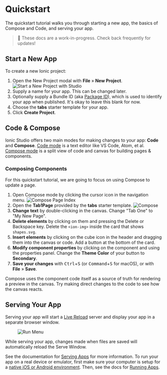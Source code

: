 ---
---

# Quickstart

The quickstart tutorial walks you through starting a new app, the basics of Compose and Code, and serving your app.

<blockquote>
🚧 These docs are a work-in-progress. Check back frequently for updates!
</blockquote>

## Start a New App

To create a new Ionic project:

1. Open the New Project modal with **File** &raquo; **New Project**. ![Start a New Project with Studio](/docs/assets/img/studio/ss-new-project.png)
2. Supply a name for your app. This can be changed later.
3. Optionally supply a Bundle ID (aka [Package ID](/docs/faq/glossary#package-id)), which is used to identify your app when published. It's okay to leave this blank for now.
4. Choose the **tabs** starter template for your app.
5. Click **Create Project**.

## Code & Compose

Ionic Studio offers two main modes for making changes to your app: **Code** and **Compose**. [Code mode](/docs/studio/code) is a text editor like VS Code, Atom, et al. [Compose mode](/docs/studio/compose) is a split view of code and canvas for building pages & components.

### Composing Components

For this quickstart tutorial, we are going to focus on using Compose to update a page.

1. Open Compose mode by clicking the cursor icon in the navigation menu. ![Compose Page Index](/docs/assets/img/studio/ss-page-index.png)
2. Open the **Tab1Page** provided by the **tabs** starter template. ![Compose](/docs/assets/img/studio/ss-compose.png)
3. **Change text** by double-clicking in the canvas. Change "Tab One" to "My New Page".
4. **Delete elements** by clicking on them and pressing the Delete or Backspace key. Delete the `<ion-img>` inside the card that shows `shapes.svg`.
5. **Insert elements** by clicking on the cube icon in the header and dragging them into the canvas or code. Add a button at the bottom of the card.
6. **Modify component properties** by clicking on the component and using the properties panel. Change the **Theme Color** of your button to **Secondary**.
7. **Save your changes** with <kbd>Ctrl</kbd>+<kbd>S</kbd> (or <kbd>Command</kbd>+<kbd>S</kbd> for macOS), or with **File** &raquo; **Save**.

Compose uses the component code itself as a source of truth for rendering a preview in the canvas. Try making direct changes to the code to see how the canvas reacts.

## Serving Your App

Serving your app will start a [Live Reload](/docs/faq/glossary#livereload) server and display your app in a separate browser window.

<figure>
  <img alt="Run Menu" src="/docs/assets/img/studio/ss-run-menu.png" />
</figure>

While serving your app, changes made when files are saved will automatically reload the Serve Window.

See the documentation for [Serving Apps](/docs/studio/running#serving-apps) for more information. To run your app on a real device or emulator, first make sure your computer is setup for a [native iOS or Android environment](/docs/studio/native). Then, see the docs for [Running Apps](/docs/studio/running#running-apps).